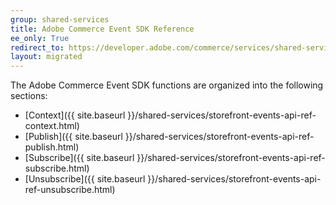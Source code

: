 ```yaml
---
group: shared-services
title: Adobe Commerce Event SDK Reference
ee_only: True
redirect_to: https://developer.adobe.com/commerce/services/shared-services/storefront-events/sdk/
layout: migrated
---
```


The Adobe Commerce Event SDK functions are organized into the following sections:

-  [Context]({{ site.baseurl }}/shared-services/storefront-events-api-ref-context.html)
-  [Publish]({{ site.baseurl }}/shared-services/storefront-events-api-ref-publish.html)
-  [Subscribe]({{ site.baseurl }}/shared-services/storefront-events-api-ref-subscribe.html)
-  [Unsubscribe]({{ site.baseurl }}/shared-services/storefront-events-api-ref-unsubscribe.html)
